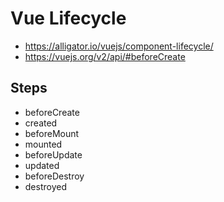 # Vue Lifecycle

* https://alligator.io/vuejs/component-lifecycle/
* https://vuejs.org/v2/api/#beforeCreate

## Steps

* beforeCreate
* created
* beforeMount
* mounted
* beforeUpdate
* updated
* beforeDestroy
* destroyed